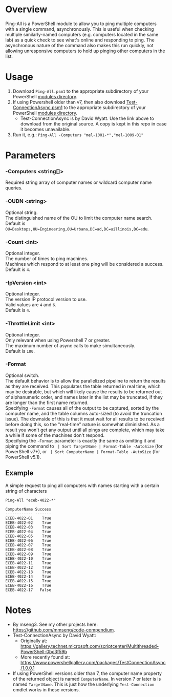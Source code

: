 # Overview
Ping-All is a PowerShell module to allow you to ping multiple computers with a single command, asynchronously. This is useful when checking multiple similarly-named computers (e.g. computers located in the same lab) as a quick check to see what's online and responding to ping. The asynchronous nature of the command also makes this run quickly, not allowing unresponsive computers to hold up pinging other computers in the list.

# Usage
1. Download `Ping-All.psm1` to the appropriate subdirectory of your PowerShell [modules directory](https://github.com/engrit-illinois/how-to-install-a-custom-powershell-module).
2. If using Powershell older than v7, then also download [Test-ConnectionAsync.psm1](https://www.powershellgallery.com/packages/TestConnectionAsync/1.0.0.1) to the appropriate subdirectory of your PowerShell [modules directory](https://github.com/engrit-illinois/how-to-install-a-custom-powershell-module).
    - Test-ConnectionAsync is by David Wyatt. Use the link above to download from the original source. A copy is kept in this repo in case it becomes unavailable.
3. Run it, e.g.: `Ping-All -Computers "mel-1001-*","mel-1009-01"`

# Parameters

### -Computers \<string[]\>
Required string array of computer names or wildcard computer name queries.  

### -OUDN \<string\>
Optional string.  
The distinguished name of the OU to limit the computer name search.  
Default is `OU=Desktops,OU=Engineering,OU=Urbana,DC=ad,DC=uillinois,DC=edu`.  

### -Count \<int\>
Optional integer.  
The number of times to ping machines.  
Machines which respond to at least one ping will be considered a success.  
Default is `4`.  

### -IpVersion \<int\>
Optional integer.  
The version IP protocol version to use.  
Valid values are `4` and `6`.  
Default is `4`.  

### -ThrottleLimit \<int\>
Optional integer.  
Only relevant when using Powershell 7 or greater.  
The maximum number of async calls to make simultaneously.  
Default is `100`.  

### -Format
Optional switch.  
The default behavior is to allow the parallelized pipeline to return the results as they are received. This populates the table returned in real time, which may be desirable, but which will likely cause the results to be returned out of alphanumeric order, and names later in the list may be truncated, if they are longer than the first name returned.  
Specifying `-Format` causes all of the output to be captured, sorted by the computer name, and the table columns auto-sized (to avoid the truncation issue). The downside of this is that it must wait for all results to be received before doing this, so the "real-time" nature is somewhat diminished. As a result you won't get any output until all pings are complete, which may take a while if some of the machines don't respond.  
Specifying the `-Format` parameter is exactly the same as omitting it and piping the command to ` | Sort TargetName | Format-Table -AutoSize` (for PowerShell v7+), or ` | Sort ComputerName | Format-Table -AutoSize` (for PowerShell v5.1).  

## Example
A simple request to ping all computers with names starting with a certain string of characters
```
Ping-All "eceb-4022-*"

ComputerName Success
------------ -------
ECEB-4022-01    True
ECEB-4022-02    True
ECEB-4022-03    True
ECEB-4022-04    True
ECEB-4022-05    True
ECEB-4022-06    True
ECEB-4022-07    True
ECEB-4022-08    True
ECEB-4022-09    True
ECEB-4022-10    True
ECEB-4022-11    True
ECEB-4022-12    True
ECEB-4022-13    True
ECEB-4022-14    True
ECEB-4022-15    True
ECEB-4022-16    True
ECEB-4022-17   False
```

# Notes
- By mseng3. See my other projects here: https://github.com/mmseng/code-compendium.
- Test-ConnectionAsync by David Wyatt:
  - Originally at: https://gallery.technet.microsoft.com/scriptcenter/Multithreaded-PowerShell-0bc3f59b
  - More recently found at: https://www.powershellgallery.com/packages/TestConnectionAsync/1.0.0.1
- If using PowerShell versions older than 7, the computer name property of the returned object is named `ComputerName`. In version 7 or later is is named `TargetName`. This is just how the underlying `Test-Connection` cmdlet works in these versions.
